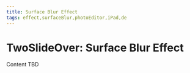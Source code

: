 ```yaml
---
title: Surface Blur Effect
tags: effect,surfaceBlur,photoEditor,iPad,de
---
```


# TwoSlideOver: Surface Blur Effect

Content TBD
